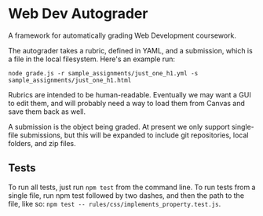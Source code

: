 # Web Dev Autograder
A framework for automatically grading Web Development coursework.

The autograder takes a rubric, defined in YAML, and a submission, which is a file in the local filesystem. Here's an example run:
```
node grade.js -r sample_assignments/just_one_h1.yml -s sample_assignments/just_one_h1.html
```

Rubrics are intended to be human-readable. Eventually we may want a GUI to edit them, and will probably need a way to 
load them from Canvas and save them back as well.

A submission is the object being graded. At present we only support single-file submissions, but this will be expanded 
to include git repositories, local folders, and zip files.

## Tests

To run all tests, just run `npm test` from the command line. To run tests from a single file, run npm test followed by 
two dashes, and then the path to the file, like so: `npm test -- rules/css/implements_property.test.js`.
